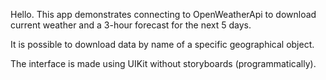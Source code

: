 Hello. This app demonstrates connecting to OpenWeatherApi to download current weather and a 3-hour forecast for the next 5 days. 

It is possible to download data by name of a specific geographical object.

The interface is made using UIKit without storyboards (programmatically).
